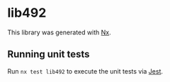 # lib492

This library was generated with [Nx](https://nx.dev).


## Running unit tests

Run `nx test lib492` to execute the unit tests via [Jest](https://jestjs.io).


